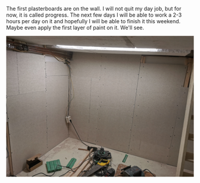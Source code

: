The first plasterboards are on the wall. I will not quit my day job, but for now, it is called progress. The next few days I will be able to work a 2-3 hours per day on it and hopefully I will be able to finish it this weekend. Maybe even apply the first layer of paint on it. We'll see.

![Plasterboards](assets/plasterboards.jpg)
